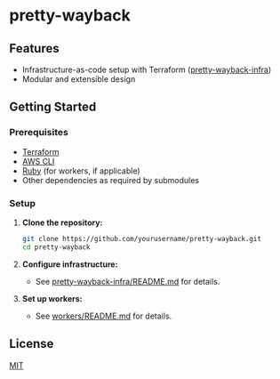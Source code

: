 # pretty-wayback

## Features

- Infrastructure-as-code setup with Terraform ([pretty-wayback-infra](pretty-wayback-infra/))
- Modular and extensible design

## Getting Started

### Prerequisites

- [Terraform](https://www.terraform.io/)
- [AWS CLI](https://aws.amazon.com/cli/)
- [Ruby](https://www.ruby-lang.org/) (for workers, if applicable)
- Other dependencies as required by submodules

### Setup

1. **Clone the repository:**

   ```sh
   git clone https://github.com/yourusername/pretty-wayback.git
   cd pretty-wayback
   ```

2. **Configure infrastructure:**

   - See [pretty-wayback-infra/README.md](pretty-wayback-infra/) for details.

3. **Set up workers:**
   - See [workers/README.md](workers/) for details.

## License

[MIT](LICENSE)

